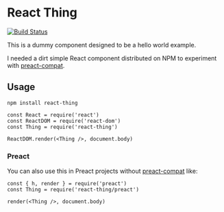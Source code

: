 React Thing
===========
[![Build Status](https://travis-ci.org/crccheck/react-thing.svg?branch=master)](https://travis-ci.org/crccheck/react-thing)

This is a dummy component designed to be a hello world example.

I needed a dirt simple React component distributed on NPM to experiment with
[preact-compat].


Usage
-----

```
npm install react-thing
```

```
const React = require('react')
const ReactDOM = require('react-dom')
const Thing = require('react-thing')

ReactDOM.render(<Thing />, document.body)
```

### Preact

You can also use this in Preact projects without [preact-compat] like:

```
const { h, render } = require('preact')
const Thing = require('react-thing/preact')

render(<Thing />, document.body)
```

[preact-compat]: https://github.com/developit/preact-compat
